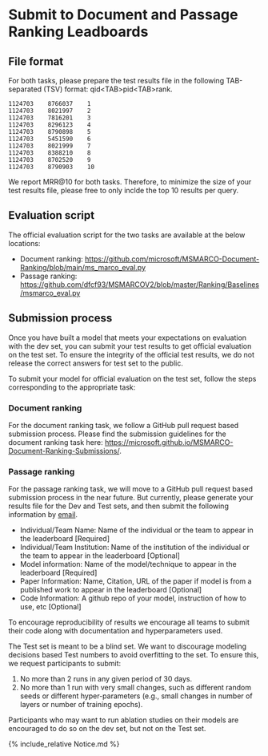 # Submit to Document and Passage Ranking Leadboards

## File format

For both tasks, please prepare the test results file in the following TAB-separated (TSV) format: qid\<TAB\>pid\<TAB\>rank.

````
1124703    8766037    1
1124703    8021997    2
1124703    7816201    3
1124703    8296123    4
1124703    8790898    5
1124703    5451590    6
1124703    8021999    7
1124703    8388210    8
1124703    8702520    9
1124703    8790903    10
````

We report MRR@10 for both tasks. Therefore, to minimize the size of your test results file, please free to only inclde the top 10 results per query.

## Evaluation script

The official evaluation script for the two tasks are available at the below locations:
* Document ranking: <https://github.com/microsoft/MSMARCO-Document-Ranking/blob/main/ms_marco_eval.py>
* Passage ranking: <https://github.com/dfcf93/MSMARCOV2/blob/master/Ranking/Baselines/msmarco_eval.py>

## Submission process

Once you have built a model that meets your expectations on evaluation with the dev set, you can submit your test results to get official evaluation on the test set.
To ensure the integrity of the official test results, we do not release the correct answers for test set to the public.

To submit your model for official evaluation on the test set, follow the steps corresponding to the appropriate task:

### Document ranking

For the document ranking task, we follow a GitHub pull request based submission process.
Please find the submission guidelines for the document ranking task here: <https://microsoft.github.io/MSMARCO-Document-Ranking-Submissions/>.

### Passage ranking
For the passage ranking task, we will move to a GitHub pull request based submission process in the near future.
But currently, please generate your results file for the Dev and Test sets, and then submit the following information by [email](mailto:ms-marco@microsoft.com?subject=MS%20Marco%20Submission).
* Individual/Team Name: Name of the individual or the team to appear in the leaderboard [Required]
* Individual/Team Institution: Name of the institution of the individual or the team to appear in the leaderboard [Optional]
* Model information: Name of the model/technique to appear in the leaderboard [Required]
* Paper Information: Name, Citation, URL of the paper if model is from a published work to appear in the leaderboard [Optional]
* Code Information: A github repo of your model, instruction of how to use, etc [Optional]

To encourage reproducibility of results we encourage all teams to submit their code along with documentation and hyperparameters used.

The Test set is meant to be a blind set.
We want to discourage modeling decisions based Test numbers to avoid overfitting to the set.
To ensure this, we request participants to submit:

1. No more than 2 runs in any given period of 30 days.
2. No more than 1 run with very small changes, such as different random seeds or different hyper-parameters (e.g., small changes in number of layers or number of training epochs).

Participants who may want to run ablation studies on their models are encouraged to do so on the dev set, but not on the Test set.

{% include_relative Notice.md %}
